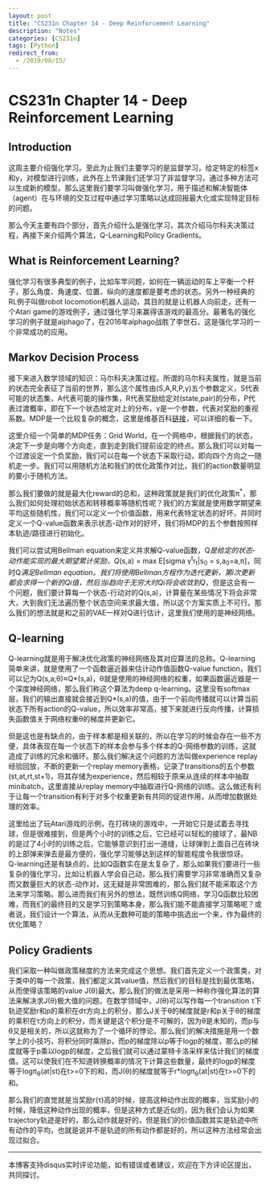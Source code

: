 ```yaml
---
layout: post
title: "CS231n Chapter 14 - Deep Reinforcement Learning"
description: "Notes"
categories: [CS231n]
tags: [Python]
redirect_from:
  - /2019/08/15/
---
```


# CS231n Chapter 14 - Deep Reinforcement Learning    

## Introduction  

这周主要介绍强化学习。至此为止我们主要学习的是监督学习，给定特定的标签x和y，对模型进行训练，此外在上节课我们还学习了非监督学习，通过多种方法可以生成新的模型。那么这里我们要学习叫做强化学习，用于描述和解决智能体（agent）在与环境的交互过程中通过学习策略以达成回报最大化或实现特定目标的问题。  

那么今天主要有四个部分，首先介绍什么是强化学习，其次介绍马尔科夫决策过程，再接下来介绍两个算法，Q-Learning和Policy Gradients。  

## What is Reinforcement Learning?  

强化学习有很多典型的例子，比如车竿问题，如何在一辆运动的车上平衡一个杆子，那么角度、角速度、位置、纵向的速度都是要考虑的状态。另外一种经典的RL例子叫做robot locomotion机器人运动，其目的就是让机器人向前走，还有一个Atari game的游戏例子，通过强化学习来赢得该游戏的最高分。最著名的强化学习的例子就是alphago了，在2016年alphago战胜了李世石，这是强化学习的一个非常成功的应用。  

## Markov Decision Process  

接下来进入数学领域的知识：马尔科夫决策过程。所谓的马尔科夫属性，就是当前的状态完全表征了当前的世界，那么这个属性由(S,A,R,P,γ)五个参数定义，S代表可能的状态集，A代表可能的操作集，R代表奖励给定对(state,pair)的分布，P代表过渡概率，即在下一个状态给定对上的分布，γ是一个参数，代表对奖励的重视系数。MDP是一个比较复杂的概念，这里是维基百科[链接](https://en.wikipedia.org/wiki/Markov_decision_process)，可以详细的看一下。  

这里介绍一个简单的MDP任务：Grid World，在一个网格中，根据我们的状态，决定下一步是向哪个方向走，直到走到我们提前设定的终点。那么我们可以对每一个过渡设定一个负奖励，我们可以在每一个状态下采取行动，即向四个方向之一随机走一步。我们可以用随机方法和我们的优化政策作对比，我们的action数量明显的要小于随机方法。  

那么我们要做的就是最大化reward的总和，这种政策就是我们的优化政策π<sup>*</sup>，那么我们如何处理初始状态和转移概率等随机性呢？我们的方案就是使用数学期望来平均这些随机性，我们可以定义一个价值函数，用来代表特定状态的好坏，并同时定义一个Q-value函数来表示状态-动作对的好坏，我们将MDP的五个参数按照样本轨迹/路径进行初始化。  

我们可以尝试用Bellman equation来定义并求解Q-value函数，Q<sup>*</sup>是给定的状态-动作能实现的最大期望累计奖励，Q<sup>*</sup>(s,a) = max E\[sigma γ<sup>t</sup>r<sub>t</sub>\|s<sub>0</sub> = s,a<sub>0</sub>=a,π]，同时Q<sup>*</sup>满足Bellman equation。我们将使用Bellman方程作为迭代更新，第i次更新都会求得一个新的Qi值，然后当i趋向于无穷大时Qi将会收敛到Q<sup>*</sup>，但是这会有一个问题，我们要计算每一个状态-行动对的Q(s,a)，计算量在某些情况下将会非常大，大到我们无法遍历整个状态空间来求最大值，所以这个方案实质上不可行。那么我们的想法就是和之前的VAE一样对Q进行估计，这里我们使用的是神经网络。  

## Q-learning  

Q-learning就是用于解决优化政策的神经网络及其对应算法的总称。Q-learning简单来讲，就是使用了一个函数逼近器来估计动作值函数Q-value function，我们可以记为Q(s,a;θ)≈Q*(s,a)，θ就是使用的神经网络的权重，如果函数逼近器是一个深度神经网络，那么我们称这个算法为deep q-learning。这里没有softmax层，我们的输出直接就会接近到Q*(s,a)的值，由于一个前向传播就可以计算当前状态下所有action的Q-value，所以效率非常高，接下来就进行反向传播，计算损失函数值关于网络权重θ的梯度并更新它。  

但是这也是有缺点的，由于样本都是相关联的，所以在学习的时候会存在一些不方便，具体表现在每一个状态下的样本会参与多个样本的Q-网络参数的训练，这就造成了训练的冗余和循环。那么我们解决这个问题的方法叫做experience replay经验回放，不断的更新一个replay memory表格，记录了transitions的五个参数(st,at,rt,st+1)，将其存储为experience，然后相较于原来从连续的样本中抽取minibatch，这里直接从replay memory中抽取进行Q-网络的训练。这么做还有利于让每一个transition有利于对多个权重更新有共同的促进作用，从而增加数据处理的效率。  

这里给出了玩Atari游戏的示例，在打砖块的游戏中，一开始它只是试着去寻找球，但是很难接到，但是两个小时的训练之后，它已经可以轻松的接球了，最NB的是过了4小时的训练之后，它能够意识到打出一道缝，让球弹到上面自己在砖块的上部弹来弹去是最方便的，强化学习能够达到这样的智能程度令我很惊讶。  
Q-learning还是有缺点的，比如Q函数实在是太复杂了，那么如果我们要进行一些复杂的强化学习，比如让机器人学会自己动，那么我们需要学习非常准确而又复杂而又数量巨大的状态-动作对，这无疑是非常困难的，那么我们就不能采取这个方法来学习策略。那么进而我们有另外的想法，既然训练Q网络，学习Q函数比较困难，而我们的最终目的又是学习到策略本身，那么我们能不能直接学习策略呢？或者说，我们设计一个算法，从而从无数种可能的策略中挑选出一个来，作为最终的优化策略？  

## Policy Gradients  

我们采取一种叫做政策梯度的方法来完成这个思想。我们首先定义一个政策类，对于类中的每一个政策，我们都定义其value值，然后我们的目标是找到最优策略，从而使得该策略的value J(θ)最大。那么我们的做法是采用一种称作强化算法的算法来解决求J(θ)极大值的问题。在数学领域中，J(θ)可以写作每一个transition τ下轨迹奖励r和p的乘积在dτ方向上的积分，那么J关于θ的梯度就是r和p关于θ的梯度的乘积在τ方向上的积分，而关键是这个积分是不可解的，因为θ是未知的，而p与θ又是相关的，所以这就称为了一个循环的悖论。那么我们的解决措施是用一个数学上的小技巧，将积分同时乘除p，而p的梯度除以p等于logp的梯度，那么p的梯度就等于p乘以logp的梯度，之后我们就可以通过蒙特卡洛采样来估计我们的梯度值。这可以使我们在不知道转换概率的情况下计算这些数量，最终的logp的梯度等于logπ<sub>θ</sub>(at\|st)在t>=0下的和，而J(θ)的梯度就等于r\*logπ<sub>θ</sub>(at\|st)在t>=0下的和。  

那么我们的直觉就是当奖励r(τ)高的时候，提高这种动作出现的概率，当奖励小的时候，降低这种动作出现的概率，但是这种方式是近似的，因为我们会认为如果trajectory轨迹是好的，那么动作就是好的，但是我们的价值函数其实是轨迹中所有动作的平均，也就是说并不是轨迹的所有动作都是好的，所以这种方法经常会出现过拟合。


---
本博客支持disqus实时评论功能，如有错误或者建议，欢迎在下方评论区提出，共同探讨。  
